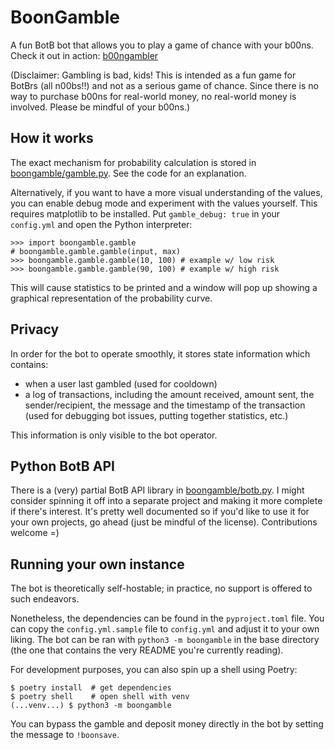 # BoonGamble

A fun BotB bot that allows you to play a game of chance with your b00ns. Check it out in action: [b00ngambler](https://battleofthebits.com/barracks/Profile/b00ngambler/)

(Disclaimer: Gambling is bad, kids! This is intended as a fun game for BotBrs (all n00bs!!) and not as a serious game of chance. Since there is no way to purchase b00ns for real-world money, no real-world money is involved. Please be mindful of your b00ns.)

## How it works

The exact mechanism for probability calculation is stored in [boongamble/gamble.py](https://github.com/knuxify/BoonGamble/blob/main/boongamble/gamble.py). See the code for an explanation.

Alternatively, if you want to have a more visual understanding of the values, you can enable debug mode and experiment with the values yourself. This requires matplotlib to be installed. Put `gamble_debug: true` in your `config.yml` and open the Python interpreter:

```python3
>>> import boongamble.gamble
# boongamble.gamble.gamble(input, max)
>>> boongamble.gamble.gamble(10, 100) # example w/ low risk
>>> boongamble.gamble.gamble(90, 100) # example w/ high risk
```

This will cause statistics to be printed and a window will pop up showing a graphical representation of the probability curve.

## Privacy

In order for the bot to operate smoothly, it stores state information which contains:

- when a user last gambled (used for cooldown)
- a log of transactions, including the amount received, amount sent, the sender/recipient, the message and the timestamp of the transaction (used for debugging bot issues, putting together statistics, etc.)

This information is only visible to the bot operator.

## Python BotB API

There is a (very) partial BotB API library in [boongamble/botb.py](https://github.com/knuxify/BoonGamble/blob/main/boongamble/botb.py). I might consider spinning it off into a separate project and making it more complete if there's interest. It's pretty well documented so if you'd like to use it for your own projects, go ahead (just be mindful of the license). Contributions welcome =)

## Running your own instance

The bot is theoretically self-hostable; in practice, no support is offered to such endeavors.

Nonetheless, the dependencies can be found in the `pyproject.toml` file. You can copy the `config.yml.sample` file to `config.yml` and adjust it to your own liking. The bot can be ran with `python3 -m boongamble` in the base directory (the one that contains the very README you're currently reading).

For development purposes, you can also spin up a shell using Poetry:

```shell
$ poetry install  # get dependencies
$ poetry shell    # open shell with venv
(...venv...) $ python3 -m boongamble
```

You can bypass the gamble and deposit money directly in the bot by setting the message to `!boonsave`.
